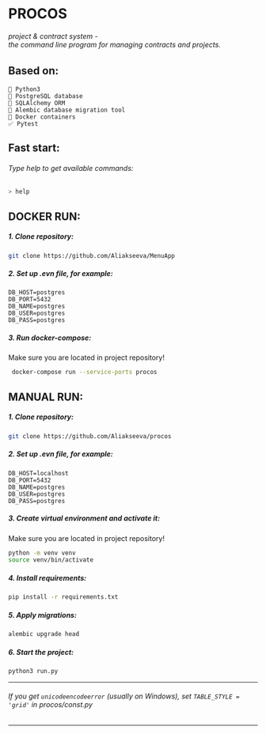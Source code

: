 # PROCOS
###### project &amp; contract system - <br> the command line program for managing contracts and projects.

## Based on:
```
🐍 Python3
🐘 PostgreSQL database
📜 SQLAlchemy ORM
📝 Alembic database migration tool
🐳 Docker containers
✅ Pytest
```

## Fast start:
###### Type help to get available commands:
```bash
> help
```


## DOCKER RUN:


##### 1. Clone repository:

```bash
git clone https://github.com/Aliakseeva/MenuApp
```

##### 2. Set up .evn file, for example:

```text
DB_HOST=postgres
DB_PORT=5432
DB_NAME=postgres
DB_USER=postgres
DB_PASS=postgres
```


##### 3. Run docker-compose:

Make sure you are located in project repository!

```bash
 docker-compose run --service-ports procos
```


## MANUAL RUN:


##### 1. Clone repository:

```bash
git clone https://github.com/Aliakseeva/procos
```

##### 2. Set up .evn file, for example:

```text
DB_HOST=localhost
DB_PORT=5432
DB_NAME=postgres
DB_USER=postgres
DB_PASS=postgres
```

##### 3. Create virtual environment and activate it:

Make sure you are located in project repository!

```bash
python -m venv venv
source venv/bin/activate
```

##### 4. Install requirements:

```bash
pip install -r requirements.txt
```

##### 5. Apply migrations:

```bash
alembic upgrade head
```

##### 6. Start the project:

```bash
python3 run.py
```

***

###### *If you get `unicodeencodeerror` (usually on Windows), set `TABLE_STYLE = 'grid'` in procos/const.py*
***
